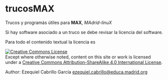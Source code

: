 # trucosMAX
Trucos y programás útiles para **MAX**, *MAdrid-linuX*

Si hay software asociado a un truco se debe revisar la licencia del software.

Para todo el contenido textual la licencia es

<a rel="license" href="http://creativecommons.org/licenses/by-sa/4.0/"><img alt="Creative Commons License" style="border-width:0" src="https://i.creativecommons.org/l/by-sa/4.0/88x31.png" /></a><br />Except where otherwise noted, content on this site or work is licensed under a <a rel="license" href="http://creativecommons.org/licenses/by-sa/4.0/">Creative Commons Attribution-ShareAlike 4.0 International License</a>.

Author: Ezequiel Cabrillo García <ezequiel.cabrillo@educa.madrid.org>
